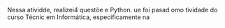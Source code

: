 
Nessa atividde, realizei4 questõe e Python. ue foi pasad omo tividade do curso Técnic em Informática, especificamente na 
